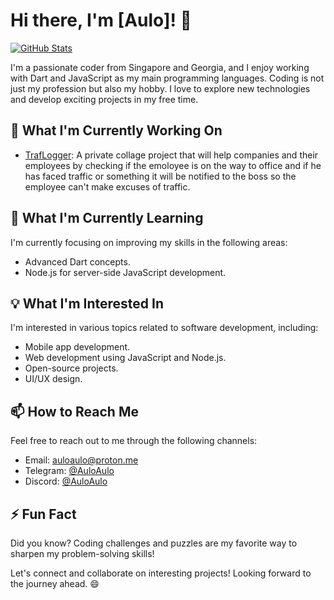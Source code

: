 # Hi there, I'm [Aulo]! 👋
[![GitHub Stats](https://github-readme-stats.vercel.app/api?username=aulolua)](https://github.com/aulolua)

I'm a passionate coder from Singapore and Georgia, and I enjoy working with Dart and JavaScript as my main programming languages. Coding is not just my profession but also my hobby. I love to explore new technologies and develop exciting projects in my free time.

## 🔭 What I'm Currently Working On
- [TrafLogger](https://t.me/auloaulo): A private collage project that will help companies and their employees by checking if the emoloyee is on the way to office and if he has faced traffic or something it will be notified to the boss so the employee can't make excuses of traffic.

## 🌱 What I'm Currently Learning
I'm currently focusing on improving my skills in the following areas:
- Advanced Dart concepts.
- Node.js for server-side JavaScript development.

## 💡 What I'm Interested In
I'm interested in various topics related to software development, including:
- Mobile app development.
- Web development using JavaScript and Node.js.
- Open-source projects.
- UI/UX design.

## 📫 How to Reach Me
Feel free to reach out to me through the following channels:
- Email: auloaulo@proton.me
- Telegram: [@AuloAulo](https://t.me/auloaulo)
- Discord: [@AuloAulo](https://discord.com/users/847692105962094604)

## ⚡ Fun Fact
Did you know? Coding challenges and puzzles are my favorite way to sharpen my problem-solving skills!

Let's connect and collaborate on interesting projects! Looking forward to the journey ahead. 😄
